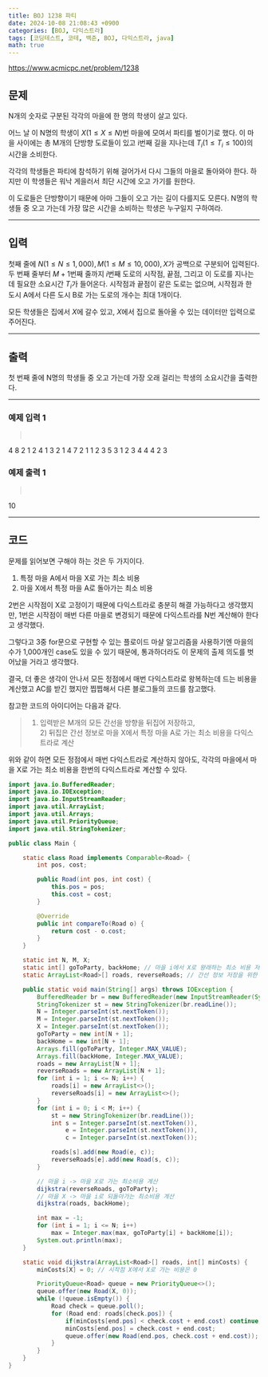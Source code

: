 ```yaml
---
title: BOJ 1238 파티
date: 2024-10-08 21:08:43 +0900
categories: [BOJ, 다익스트라]
tags: [코딩테스트, 코테, 백준, BOJ, 다익스트라, java]
math: true
---
```


<https://www.acmicpc.net/problem/1238>

## 문제
N개의 숫자로 구분된 각각의 마을에 한 명의 학생이 살고 있다.

어느 날 이 N명의 학생이 $X (1 ≤ X ≤ N)$번 마을에 모여서 파티를 벌이기로 했다. 이 마을 사이에는 총 M개의 단방향 도로들이 있고 i번째 길을 지나는데 $T_i(1 ≤ T_i ≤ 100)$의 시간을 소비한다.

각각의 학생들은 파티에 참석하기 위해 걸어가서 다시 그들의 마을로 돌아와야 한다. 하지만 이 학생들은 워낙 게을러서 최단 시간에 오고 가기를 원한다.

이 도로들은 단방향이기 때문에 아마 그들이 오고 가는 길이 다를지도 모른다. N명의 학생들 중 오고 가는데 가장 많은 시간을 소비하는 학생은 누구일지 구하여라.

---
## 입력
첫째 줄에 $N(1 ≤ N ≤ 1,000), M(1 ≤ M ≤ 10,000), X$가 공백으로 구분되어 입력된다. 두 번째 줄부터 $M+1$번째 줄까지 $i$번째 도로의 시작점, 끝점, 그리고 이 도로를 지나는데 필요한 소요시간 $T_i$가 들어온다. 시작점과 끝점이 같은 도로는 없으며, 시작점과 한 도시 A에서 다른 도시 B로 가는 도로의 개수는 최대 1개이다.

모든 학생들은 집에서 $X$에 갈수 있고, $X$에서 집으로 돌아올 수 있는 데이터만 입력으로 주어진다.

---
## 출력
첫 번째 줄에 N명의 학생들 중 오고 가는데 가장 오래 걸리는 학생의 소요시간을 출력한다.

---
### 예제 입력 1
> <pre>
4 8 2
1 2 4
1 3 2
1 4 7
2 1 1
2 3 5
3 1 2
3 4 4
4 2 3
> </pre>

### 예제 출력 1
> <pre>
10
> </pre>

---
## 코드

문제를 읽어보면 구해야 하는 것은 두 가지이다.
1. 특정 마을 A에서 마을 X로 가는 최소 비용
2. 마을 X에서 특정 마을 A로 돌아가는 최소 비용

2번은 시작점이 X로 고정이기 때문에 다익스트라로 충분히 해결 가능하다고 생각했지만, 1번은 시작점이 매번 다른 마을로 변경되기 때문에 다익스트라를 N번 계산해야 한다고 생각했다.

그렇다고 3중 for문으로 구현할 수 있는 플로이드 마샬 알고리즘을 사용하기엔 마을의 수가 1,000개인 case도 있을 수 있기 때문에, 통과하더라도 이 문제의 출제 의도를 벗어났을 거라고 생각했다.

결국, 더 좋은 생각이 안나서 모든 정점에서 매번 다익스트라로 왕복하는데 드는 비용을 계산했고 AC를 받긴 했지만 찝찝해서 다른 블로그들의 코드를 참고했다.

참고한 코드의 아이디어는 다음과 같다.

> 1) 입력받은 M개의 모든 간선을 방향을 뒤집어 저장하고,<br>2) 뒤집은 간선 정보로 마을 X에서 특정 마을 A로 가는 최소 비용을 다익스트라로 계산

위와 같이 하면 모든 정점에서 매번 다익스트라로 계산하지 않아도, 각각의 마을에서 마을 X로 가는 최소 비용을 한번의 다익스트라로 계산할 수 있다.

```java
import java.io.BufferedReader;
import java.io.IOException;
import java.io.InputStreamReader;
import java.util.ArrayList;
import java.util.Arrays;
import java.util.PriorityQueue;
import java.util.StringTokenizer;

public class Main {

    static class Road implements Comparable<Road> {
        int pos, cost;

        public Road(int pos, int cost) {
            this.pos = pos;
            this.cost = cost;
        }

        @Override
        public int compareTo(Road o) {
            return cost - o.cost;
        }
    }

    static int N, M, X;
    static int[] goToParty, backHome; // 마을 i에서 X로 왕래하는 최소 비용 저장을 위한 배열
    static ArrayList<Road>[] roads, reverseRoads; // 간선 정보 저장을 위한 배열

    public static void main(String[] args) throws IOException {
        BufferedReader br = new BufferedReader(new InputStreamReader(System.in));
        StringTokenizer st = new StringTokenizer(br.readLine());
        N = Integer.parseInt(st.nextToken());
        M = Integer.parseInt(st.nextToken());
        X = Integer.parseInt(st.nextToken());
        goToParty = new int[N + 1];
        backHome = new int[N + 1];
        Arrays.fill(goToParty, Integer.MAX_VALUE);
        Arrays.fill(backHome, Integer.MAX_VALUE);
        roads = new ArrayList[N + 1];
        reverseRoads = new ArrayList[N + 1];
        for (int i = 1; i <= N; i++) {
            roads[i] = new ArrayList<>();
            reverseRoads[i] = new ArrayList<>();
        }
        for (int i = 0; i < M; i++) {
            st = new StringTokenizer(br.readLine());
            int s = Integer.parseInt(st.nextToken()),
                e = Integer.parseInt(st.nextToken()),
                c = Integer.parseInt(st.nextToken());

            roads[s].add(new Road(e, c));
            reverseRoads[e].add(new Road(s, c));
        }

        // 마을 i -> 마을 X로 가는 최소비용 계산
        dijkstra(reverseRoads, goToParty);
        // 마을 X -> 마을 i로 되돌아가는 최소비용 계산
        dijkstra(roads, backHome);

        int max = -1;
        for (int i = 1; i <= N; i++)
            max = Integer.max(max, goToParty[i] + backHome[i]);
        System.out.println(max);
    }

    static void dijkstra(ArrayList<Road>[] roads, int[] minCosts) {
        minCosts[X] = 0; // 시작점 X에서 X로 가는 비용은 0

        PriorityQueue<Road> queue = new PriorityQueue<>();
        queue.offer(new Road(X, 0));
        while (!queue.isEmpty()) {
            Road check = queue.poll();
            for (Road end: roads[check.pos]) {
                if(minCosts[end.pos] < check.cost + end.cost) continue;
                minCosts[end.pos] = check.cost + end.cost;
                queue.offer(new Road(end.pos, check.cost + end.cost));
            }
        }
    }
}
```
